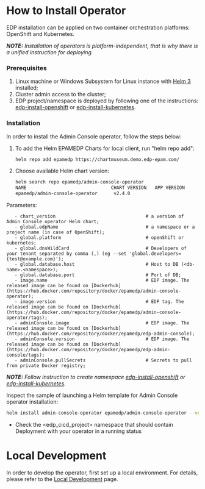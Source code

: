 # How to Install Operator

EDP installation can be applied on two container orchestration platforms: OpenShift and Kubernetes.

_**NOTE:** Installation of operators is platform-independent, that is why there is a unified instruction for deploying._

### Prerequisites
1. Linux machine or Windows Subsystem for Linux instance with [Helm 3](https://helm.sh/docs/intro/install/) installed;
2. Cluster admin access to the cluster;
3. EDP project/namespace is deployed by following one of the instructions: [edp-install-openshift](https://github.com/epmd-edp/edp-install/blob/master/documentation/openshift_install_edp.md#edp-project) or [edp-install-kubernetes](https://github.com/epmd-edp/edp-install/blob/master/documentation/kubernetes_install_edp.md#edp-namespace).

### Installation
In order to install the Admin Console operator, follow the steps below:

1. To add the Helm EPAMEDP Charts for local client, run "helm repo add":
     ```bash
     helm repo add epamedp https://chartmuseum.demo.edp-epam.com/
     ```
2. Choose available Helm chart version:
     ```bash
     helm search repo epamedp/admin-console-operator
     NAME                               CHART VERSION   APP VERSION     DESCRIPTION
     epamedp/admin-console-operator      v2.4.0                          Helm chart for Golang application/service deplo...
     ```

Parameters:
 ```
    - chart_version                                 # a version of Admin Console operator Helm chart;
    - global.edpName                                # a namespace or a project name (in case of OpenShift);
    - global.platform                               # openShift or kubernetes;
    - global.dnsWildCard                            # Developers of your tenant separated by comma (,) (eg --set 'global.developers={test@example.com}');
    - global.database.host                          # Host to DB (<db-name>.<namespace>);
    - global.database.port                          # Port of DB;
    - image.name                                    # EDP image. The released image can be found on [Dockerhub](https://hub.docker.com/repository/docker/epamedp/admin-console-operator);
    - image.version                                 # EDP tag. The released image can be found on [Dockerhub](https://hub.docker.com/repository/docker/epamedp/admin-console-operator/tags);
    - adminConsole.image                            # EDP image. The released image can be found on [Dockerhub](https://hub.docker.com/repository/docker/epamedp/edp-admin-console);
    - adminConsole.version                          # EDP image. The released image can be found on [Dockerhub](https://hub.docker.com/repository/docker/epamedp/edp-admin-console/tags);
    - adminConsole.pullSecrets                      # Secrets to pull from private Docker registry;
 ```

_**NOTE:** Follow instruction to create namespace [edp-install-openshift](https://github.com/epmd-edp/edp-install/blob/master/documentation/openshift_install_edp.md#install-edp) or [edp-install-kubernetes](https://github.com/epmd-edp/edp-install/blob/master/documentation/kubernetes_install_edp.md#install-edp)._

Inspect the sample of launching a Helm template for Admin Console operator installation:
```bash
helm install admin-console-operator epamedp/admin-console-operator --version <chart_version> --namespace <edp_cicd_project> --set name=admin-console-operator --set global.edpName=<edp_cicd_project> --set global.platform=<platform_type> deploy-templates
```

* Check the <edp_cicd_project> namespace that should contain Deployment with your operator in a running status

# Local Development
In order to develop the operator, first set up a local environment. For details, please refer to the [Local Development](documentation/local_development.md) page.